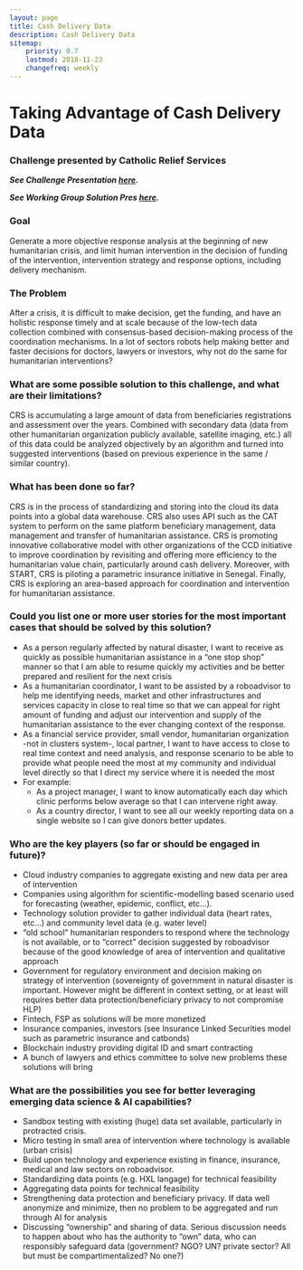 ```yaml
---
layout: page
title: Cash Delivery Data
description: Cash Delivery Data
sitemap:
    priority: 0.7
    lastmod: 2018-11-23
    changefreq: weekly
---
```

# Taking Advantage of Cash Delivery Data 

### Challenge presented by Catholic Relief Services

***See Challenge Presentation [here](https://www.slideshare.net/dighr/challenge-1-big-data-and-cash).***

***See Working Group Solution Pres [here](https://www.slideshare.net/dighr/challenge-1-cash-big-data-working-group-solution).***

### Goal

Generate a more objective response analysis at the beginning of new humanitarian crisis, and limit human intervention in the decision of funding of the intervention, intervention strategy and response options, including delivery mechanism. 

### The Problem

After a crisis, it is difficult to make decision, get the funding, and have an holistic response timely and at scale because of the low-tech data collection combined with consensus-based decision-making process of the coordination mechanisms. 
In a lot of sectors robots help making better and faster decisions for doctors, lawyers or investors, why not do the same for humanitarian interventions? 

### What are some possible solution to this challenge, and what are their limitations?
CRS is accumulating a large amount of data from beneficiaries registrations and assessment over the years. Combined with secondary data (data from other humanitarian organization publicly available, satellite imaging, etc.) all of this data could be analyzed objectively by an algorithm and turned into suggested interventions (based on previous experience in the same / similar country).

### What has been done so far? 
CRS is in the process of standardizing and storing into the cloud its data points into a global data warehouse. CRS also uses API such as the CAT system to perform on the same platform beneficiary management, data management and transfer of humanitarian assistance. CRS is promoting innovative collaborative model with other organizations of the CCD initiative to improve coordination by revisiting and offering more efficiency to the humanitarian value chain, particularly around cash delivery. Moreover, with START, CRS is piloting a parametric insurance initiative in Senegal. Finally, CRS is exploring an area-based approach for coordination and intervention for humanitarian assistance. 

### Could you list one or more user stories for the most important cases that should be solved by this solution? 
* As a person regularly affected by natural disaster, I want to receive as quickly as possible humanitarian assistance in a  “one stop shop” manner so that I am able to resume quickly my activities and be better prepared and resilient for the next crisis
* As a humanitarian coordinator, I want to be assisted by a roboadvisor to help me identifying needs, market and other infrastructures and services capacity in close to real time so that we can appeal for right amount of funding and adjust our intervention and supply of the humanitarian assistance to the ever changing context of the response.  
* As a financial service provider, small vendor, humanitarian organization -not in clusters system-, local partner, I want to have access to close to real time context and need analysis, and response scenario to be able to provide what people need the most at my community and individual level directly so that I direct my service where it is needed the most 
* For example: 
	* As a project manager, I want to know automatically each day which clinic performs below average so that I can intervene right away.
	* As a country director, I want to see all our weekly reporting data on a single website so I can give donors better updates.

### Who are the key players (so far or should be engaged in future)?

* Cloud industry companies to aggregate existing and new data per area of intervention 
* Companies using algorithm for scientific-modelling based scenario used for forecasting (weather, epidemic, conflict, etc…).
* Technology solution provider to gather individual data (heart rates, etc…) and community level data (e.g. water level)
* “old school” humanitarian responders to respond where the technology is not available, or to “correct” decision suggested by roboadvisor because of the good knowledge of area of intervention and qualitative approach
* Government for regulatory environment and decision making on strategy of intervention (sovereignty of government in natural disaster is important. However might be different in context setting, or at least will requires better data protection/beneficiary privacy to not compromise HLP)
* Fintech, FSP as solutions will be more monetized
* Insurance companies, investors (see Insurance Linked Securities model such as parametric insurance and catbonds)
* Blockchain industry providing digital ID and smart contracting
* A bunch of lawyers and ethics committee to solve new problems these solutions will bring 

### What are the possibilities you see for better leveraging emerging data science & AI capabilities? 

* Sandbox testing with existing (huge) data set available, particularly in protracted crisis. 
* Micro testing in small area of intervention where technology is available (urban crisis)
* Build upon technology and experience existing in finance, insurance, medical and law sectors on roboadvisor. 
* Standardizing data points (e.g. HXL langage) for technical feasibility
* Aggregating data points for technical feasibility
* Strengthening data protection and beneficiary privacy. If data well anonymize and minimize, then no problem to be aggregated and run through AI for analysis
* Discussing “ownership” and sharing of data. Serious discussion needs to happen about who has the authority to “own” data, who can responsibly safeguard data (government? NGO? UN? private sector? All but must be compartimentalized? No one?)

